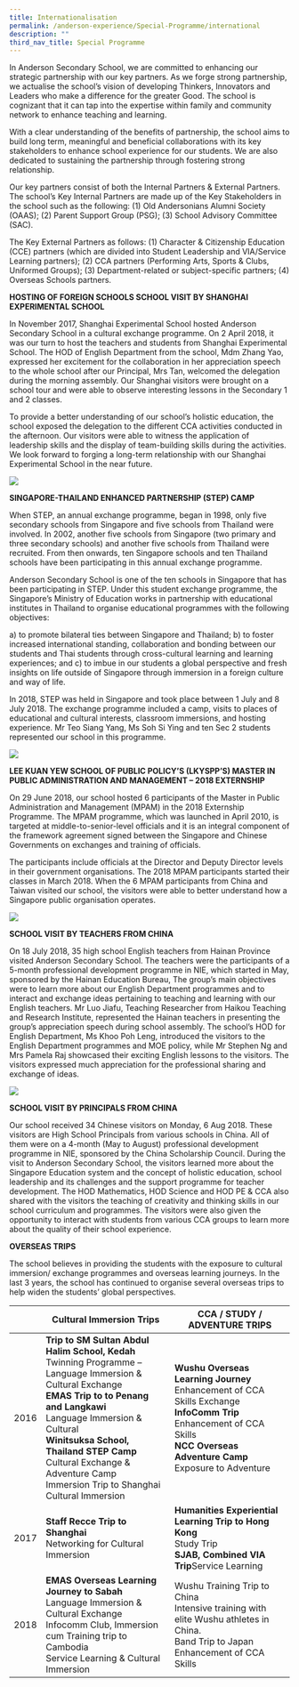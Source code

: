 ```yaml
---
title: Internationalisation
permalink: /anderson-experience/Special-Programme/international
description: ""
third_nav_title: Special Programme
---
```

In Anderson Secondary School, we are committed to enhancing our strategic partnership with our key partners. As we forge strong partnership, we actualise the school’s vision of developing Thinkers, Innovators and Leaders who make a difference for the greater Good. The school is cognizant that it can tap into the expertise within family and community network to enhance teaching and learning. 

With a clear understanding of the benefits of partnership, the school aims to build long term, meaningful and beneficial collaborations with its key stakeholders to enhance school experience for our students. We are also dedicated to sustaining the partnership through fostering strong relationship. 

Our key partners consist of both the Internal Partners & External Partners. The school’s Key Internal Partners are made up of the Key Stakeholders in the school such as the following:
(1) Old Andersonians Alumni Society (OAAS); 
(2) Parent Support Group (PSG);
(3) School Advisory Committee (SAC). 

The Key External Partners as follows:
(1) Character & Citizenship Education (CCE) partners (which are divided into Student Leadership and VIA/Service Learning partners); 
(2) CCA partners (Performing Arts, Sports & Clubs, Uniformed Groups);
(3) Department-related or subject-specific partners; 
(4) Overseas Schools partners. 

**HOSTING OF FOREIGN SCHOOLS
SCHOOL VISIT BY SHANGHAI EXPERIMENTAL SCHOOL**

In November 2017, Shanghai Experimental School hosted Anderson Secondary School in a cultural exchange programme. On 2 April 2018, it was our turn to host the teachers and students from Shanghai Experimental School. The HOD of English Department from the school, Mdm Zhang Yao, expressed her excitement for the collaboration in her appreciation speech to the whole school after our Principal, Mrs Tan, welcomed the delegation during the morning assembly. Our Shanghai visitors were brought on a school tour and were able to observe interesting lessons in the Secondary 1 and 2 classes. 

To provide a better understanding of our school’s holistic education, the school exposed the delegation to the different CCA activities conducted in the afternoon. Our visitors were able to witness the application of leadership skills and the display of team-building skills during the activities. We look forward to forging a long-term relationship with our Shanghai Experimental School in the near future.

![](/images/VISIT%20BY%20SHANGHAI%20EXPERIMENTAL%20SCHOOL.jpg)

**SINGAPORE-THAILAND ENHANCED PARTNERSHIP (STEP) CAMP**

When STEP, an annual exchange programme, began in 1998, only five secondary schools from Singapore and five schools from Thailand were involved. In 2002, another five schools from Singapore (two primary and three secondary schools) and another five schools from Thailand were recruited. From then onwards, ten Singapore schools and ten Thailand schools have been participating in this annual exchange programme.

Anderson Secondary School is one of the ten schools in Singapore that has been participating in STEP. Under this student exchange programme, the Singapore’s Ministry of Education works in partnership with educational institutes in Thailand to organise educational programmes with the following objectives:

a) to promote bilateral ties between Singapore and Thailand; 
b) to foster increased international standing, collaboration and bonding between our students and Thai students through cross-cultural learning and learning experiences; and 
c) to imbue in our students a global perspective and fresh insights on life outside of Singapore through immersion in a foreign culture and way of life. 

In 2018, STEP was held in Singapore and took place between 1 July and 8 July 2018. The exchange programme included a camp, visits to places of educational and cultural interests, classroom immersions, and hosting experience. Mr Teo Siang Yang, Ms Soh Si Ying and ten Sec 2 students represented our school in this programme.

![](/images/STEP%20CAMP%20PROGRAMME.jpg)

**LEE KUAN YEW SCHOOL OF PUBLIC POLICY’S (LKYSPP’S) MASTER IN PUBLIC ADMINISTRATION AND MANAGEMENT – 2018 EXTERNSHIP**

On 29 June 2018, our school hosted 6 participants of the Master in Public Administration and Management (MPAM) in the 2018 Externship Programme. The MPAM programme, which was launched in April 2010, is targeted at middle-to-senior-level officials and it is an integral component of the framework agreement signed between the Singapore and Chinese Governments on exchanges and training of officials. 

The participants include officials at the Director and Deputy Director levels in their government organisations. The 2018 MPAM participants started their classes in March 2018. When the 6 MPAM participants from China and Taiwan visited our school, the visitors were able to better understand how a Singapore public organisation operates. 

![](/images/VISIT%20BY%20LKYPP%20MPM%20PARTICIPANTS.jpg)

**SCHOOL VISIT BY TEACHERS FROM CHINA**

On 18 July 2018, 35 high school English teachers from Hainan Province visited Anderson Secondary School. The teachers were the participants of a 5-month professional development programme in NIE, which started in May, sponsored by the Hainan Education Bureau, The group’s main objectives were to learn more about our English Department programmes and to interact and exchange ideas pertaining to teaching and learning with our English teachers. Mr Luo Jiafu, Teaching Researcher from Haikou Teaching and Research Institute, represented the Hainan teachers in presenting the group’s appreciation speech during school assembly. The school’s HOD for English Department, Ms Khoo Poh Leng, introduced the visitors to the English Department programmes and MOE policy, while Mr Stephen Ng and Mrs Pamela Raj showcased their exciting English lessons to the visitors. The visitors expressed much appreciation for the professional sharing and exchange of ideas.

![](/images/VISIT%20BY%20CHINA%20TEACHERS.jpg)

**SCHOOL VISIT BY PRINCIPALS FROM CHINA**

Our school received 34 Chinese visitors on Monday, 6 Aug 2018. These visitors are High School Principals from various schools in China. All of them were on a 4-month (May to August) professional development programme in NIE, sponsored by the China Scholarship Council. During the visit to Anderson Secondary School, the visitors learned more about the Singapore Education system and the concept of holistic education, school leadership and its challenges and the support programme for teacher development. The HOD Mathematics, HOD Science and HOD PE & CCA also shared with the visitors the teaching of creativity and thinking skills in our school curriculum and programmes. The visitors were also given the opportunity to interact with students from various CCA groups to learn more about the quality of their school experience.

**OVERSEAS TRIPS**

The school believes in providing the students with the exposure to cultural immersion/ exchange programmes and overseas learning journeys. In the last 3 years, the school has continued to organise several overseas trips to help widen the students’ global perspectives.


|  | Cultural Immersion Trips | CCA / STUDY / ADVENTURE TRIPS |
| -------- | -------- | -------- |
| 2016   | 	**Trip to SM Sultan Abdul Halim School, Kedah**<br>Twinning Programme – Language Immersion & Cultural Exchange <br>**EMAS Trip to to Penang and Langkawi** <br>Language Immersion & Cultural <br> **Winitsuksa School, Thailand STEP Camp**<br> Cultural Exchange & Adventure Camp<br> Immersion Trip to Shanghai<br>Cultural Immersion | **Wushu Overseas Learning Journey**<br>Enhancement of CCA Skills Exchange	<br>**InfoComm Trip**<br>Enhancement of CCA Skills <br> **NCC Overseas Adventure Camp**<br>Exposure to Adventure
|2017    		| **Staff Recce Trip to Shanghai**<br> Networking for Cultural Immersion	| **Humanities Experiential Learning Trip to Hong Kong**<br>Study Trip<br> **SJAB, Combined VIA Trip**Service Learning
|2018  	| **EMAS Overseas Learning Journey to Sabah** <br>Language Immersion & Cultural Exchange	<br>Infocomm Club, Immersion cum Training trip to Cambodia <br> Service Learning & Cultural  Immersion | Wushu Training Trip to China<br> Intensive training with elite Wushu athletes in China.<br> 	Band Trip to Japan <br> Enhancement of CCA Skills






